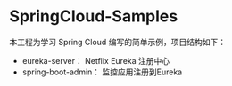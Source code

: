 # SpringCloud-Samples

本工程为学习 Spring Cloud 编写的简单示例，项目结构如下：
- eureka-server： Netflix Eureka 注册中心
- spring-boot-admin： 监控应用注册到Eureka